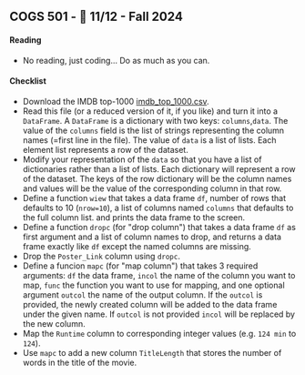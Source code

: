COGS 501 - :calendar: 11/12 - Fall 2024
-----------------------------------------------

#### Reading
* No reading, just coding... Do as much as you can.

#### Checklist 
* Download the IMDB top-1000 [imdb_top_1000.csv](imdb_top_1000.csv).
* Read this file (or a reduced version of it, if you like) and turn it into a `DataFrame`. A `DataFrame` is a dictionary
    with two keys: `columns`,`data`. The value of the `columns` field is the
    list of strings representing the column names (=first line in the file). The
    value of `data` is a list of lists. Each element list represents a row of
    the dataset. 
* Modify your representation of the `data` so that you have a list of
    dictionaries rather than a list of lists. Each dictionary will represent a
    row of the dataset. The keys of the row dictionary will be the column names
    and values will be the value of the corresponding column in that row.
* Define a function `wiew` that takes a data frame `df`, number of rows that
    defaults to 10 (`nrow=10`), a list of columns named `columns` that defaults
    to the full column list. and prints the data frame to the screen. 
* Define a function `dropc` (for "drop column") that takes a data frame `df` as
    first argument and a list of column names to drop, and returns a data frame
    exactly like `df` except the named columns are missing.
* Drop the `Poster_Link` column using `dropc`.
* Define a funcion `mapc` (for "map column") that takes 3 required arguments: `df` the
    data frame, `incol` the name of the column you want to map, `func` the
    function you want to use for mapping, and one optional argument `outcol` the
    name of the output column. If the `outcol` is provided, the newly created
    column will be added to the data frame under the given name. If `outcol` is
    not provided `incol` will be replaced by the new column. 
* Map the `Runtime` column to corresponding integer values (e.g. `124 min` to
    `124`).
* Use `mapc` to add a new column `TitleLength` that stores the number of words in the title of
    the movie.
